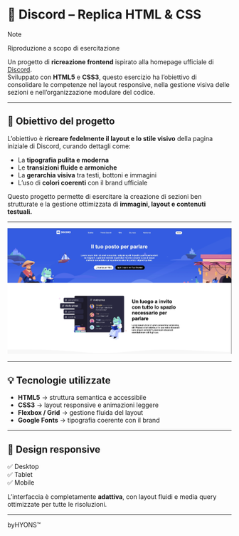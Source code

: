 # 💬 Discord – Replica HTML & CSS

> [!NOTE]
>
> Riproduzione a scopo di esercitazione

Un progetto di **ricreazione frontend** ispirato alla homepage ufficiale di [Discord](https://discord.com).  
Sviluppato con **HTML5** e **CSS3**, questo esercizio ha l’obiettivo di consolidare le competenze nel layout responsive, nella gestione visiva delle sezioni e nell’organizzazione modulare del codice.

---

## 🎯 Obiettivo del progetto

L’obiettivo è **ricreare fedelmente il layout e lo stile visivo** della pagina iniziale di Discord, curando dettagli come:

- La **tipografia pulita e moderna**
- Le **transizioni fluide e armoniche**
- La **gerarchia visiva** tra testi, bottoni e immagini
- L’uso di **colori coerenti** con il brand ufficiale

Questo progetto permette di esercitare la creazione di sezioni ben strutturate e la gestione ottimizzata di **immagini, layout e contenuti testuali.**

---

![Anteprima progetto](img/discord.webp)

---

## 💡 Tecnologie utilizzate

- **HTML5** → struttura semantica e accessibile
- **CSS3** → layout responsive e animazioni leggere
- **Flexbox / Grid** → gestione fluida del layout
- **Google Fonts** → tipografia coerente con il brand

---

## 📱 Design responsive

✅ Desktop  
✅ Tablet  
✅ Mobile

L’interfaccia è completamente **adattiva**, con layout fluidi e media query ottimizzate per tutte le risoluzioni.

---

byHYONS™
